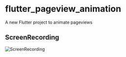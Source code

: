 # flutter_pageview_animation

A new Flutter project to animate pageviews

## ScreenRecording

![ScreenRecording](https://github.com/PonnamKarthik/FlutterPageViewAnimation/raw/master/screens/recorded.gif)